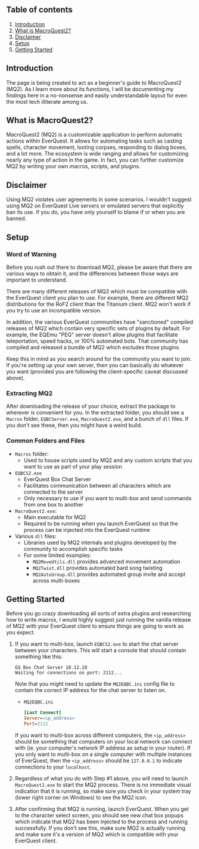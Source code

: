 ## Table of contents
1. [Introduction](#introduction)
2. [What is MacroQuest2?](#whatis)
3. [Disclaimer](#disclaimer)
4. [Setup](#setup)
5. [Getting Started](#getting-started)

## Introduction <a name="introduction"></a>
The page is being created to act as a beginner's guide to MacroQuest2 (MQ2). As I learn more about its functions, I will be documenting my findings here in a no-nonsense and easily understandable layout for even the most tech illiterate among us.

## What is MacroQuest2? <a name="whatis"></a>
MacroQuest2 (MQ2) is a customizable application to perform automatic actions within EverQuest. It allows for automating tasks such as casting spells, character movement, looting corpses, responding to dialog boxes, and a lot more. The ecosystem is wide ranging and allows for customizing nearly any type of action in the game. In fact, you can further customize MQ2 by writing your own macros, scripts, and plugins.

## Disclaimer <a name="disclaimer"></a>

Using MQ2 violates user agreements in some scenarios. I wouldn't suggest using MQ2 on EverQuest Live servers or emulated servers that explicitly ban its use. If you do, you have only yourself to blame if or when you are banned.

## Setup <a name="setup"></a>
### Word of Warning

Before you rush out there to download MQ2, please be aware that there are various ways to obtain it, and the differences between those ways are important to understand. 

There are many different releases of MQ2 which must be compatible with the EverQuest client you plan to use. For example, there are different MQ2 distributions for the RoF2 client than the Titanium client. MQ2 won't work if you try to use an incompatible version.

In addition, the various EverQuest communities have "sanctioned" compiled releases of MQ2 which contain very specific sets of plugins by default. For example, the EQEmu "PEQ" server doesn't allow plugins that facilitate teleportation, speed hacks, or 100% automated bots. That community has compiled and released a bundle of MQ2 which excludes those plugins.

Keep this in mind as you search around for the community you want to join. If you're setting up your own server, then you can basically do whatever you want (provided you are following the client-specific caveat discussed above).

### Extracting MQ2

After downloading the release of your choice, extract the package to wherever is convenient for you. In the extracted folder, you should see a `Macros` folder, `EQBCServer.exe`, `MacroQuest2.exe`, and a bunch of `dll` files. If you don't see these, then you might have a weird build.

### Common Folders and Files

- `Macros` folder:
  - Used to house scripts used by MQ2 and any custom scripts that you want to use as part of your play session
- `EQBCS2.exe`
  - EverQuest Box Chat Server
  - Facilitates communication between all characters which are connected to the server
  - Only necessary to use if you want to multi-box and send commands from one box to another
- `MacroQuest2.exe`:
  - Main executable for MQ2
  - Required to be running when you launch EverQuest so that the process can be injected into the EverQuest runtime
- Various `dll` files: 
  - Libraries used by MQ2 internals and plugins developed by the community to accomplish specific tasks
  - For some limited examples:
    - `MQ2MoveUtils.dll` provides advanced movement automation
    - `MQ2Twist.dll` provides automated bard song twisting
    - `MQ2AutoGroup.dll` provides automated group invite and accept across multi-boxes

## Getting Started <a name="getting-started"></a>

Before you go crazy downloading all sorts of extra plugins and researching how to write macros, I would highly suggest just running the vanilla release of MQ2 with your EverQuest client to ensure things are going to work as you expect.

1. If you want to multi-box, launch `EQBCS2.exe` to start the chat server between your characters. This will start a console that should contain something like this:

   ```shell
   EQ Box Chat Server 10.12.18
   Waiting for connections on port: 2112...
   ```

   Note that you might need to update the `MQ2EQBC.ini` config file to contain the correct IP address for the chat server to listen on. 

   - `MQ2EQBC.ini`

     ```ini
     [Last Connect]
     Server=<ip_address>
     Port=2112
     ```

   If you want to multi-box across different computers, the `<ip_address>` should be something that computers on your local network can connect with (ie. your computer's network IP address as setup in your router). If you only want to multi-box on a single computer with multiple instances of EverQuest, then the `<ip_address>` should be `127.0.0.1` to indicate connections to your `localhost`.

2. Regardless of what you do with Step #1 above, you will need to launch `MacroQuest2.exe` to start the MQ2 process. There is no immediate visual indication that it is running, so make sure you check in your system tray (lower right corner on Windows) to see the MQ2 icon.

3. After confirming that MQ2 is running, launch EverQuest. When you get to the character select screen, you should see new chat box popups which indicate that MQ2 has been injected to the process and running successfully. If you don't see this, make sure MQ2 is actually running and make sure it's a version of MQ2 which is compatible with your EverQuest client.
